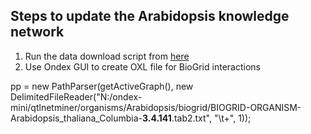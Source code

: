 ## Steps to update the Arabidopsis knowledge network

1. Run the data download script from [here](https://github.com/KeywanHP/QTLNetMiner/blob/master/common/util/scripts/updateInputData.sh) 
2. Use Ondex GUI to create OXL file for BioGrid interactions

pp = new PathParser(getActiveGraph(), new DelimitedFileReader("N:/ondex-mini/qtlnetminer/organisms/Arabidopsis/biogrid/BIOGRID-ORGANISM-Arabidopsis_thaliana_Columbia-**3.4.141**.tab2.txt", "\\t+", 1));
